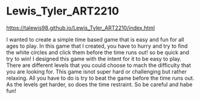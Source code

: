 # Lewis_Tyler_ART2210

 https://talewis98.github.io/Lewis_Tyler_ART2210/index.html

I wanted to create a simple time based game that is easy and fun for all ages to play. In this game that I created, you have to hurry and try to find the white circles and click them before the time runs out! so be quick and try to win! I designed this game with the intent for it to be easy to play. There are different levels that you could choose to mach the difficulty that you are looking for. This game isnot super hard or challenging but rather relaxing. All you have to do is try to beat the game before the time runs out. As the levels get harder, so does the time restraint. So be careful and habe fun!

